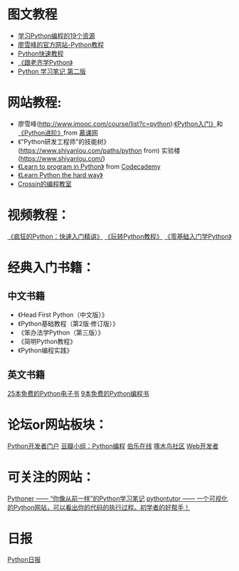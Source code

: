 # 图文教程

- [学习Python编程的19个资源](https://segmentfault.com/a/1190000004187319)
- [廖雪峰的官方网站-Python教程](https://www.liaoxuefeng.com/wiki/0014316089557264a6b348958f449949df42a6d3a2e542c000)
- [Python快速教程](http://www.cnblogs.com/vamei/archive/2012/09/13/2682778.html)
- [《跟老齐学Python》](https://github.com/q735613050/StarterLearningPython)
- [Python 学习笔记 第二版](https://github.com/q735613050/book)

# 网站教程:

- 廖雪峰(http://www.imooc.com/course/list?c=python):[《Python入门》](http://www.imooc.com/learn/177)和[《Python进阶》](http://www.imooc.com/learn/317)from [慕课网](http://www.imooc.com/) 
- 《"Python研发工程师"的技能树》(https://www.shiyanlou.com/paths/python from) 实验楼(https://www.shiyanlou.com/)
- [《Learn to program in Python》](https://www.codecademy.com/zh/tracks/python) from [Codecademy](https://www.codecademy.com/) 
- [《Learn Python the hard way》](https://learnpythonthehardway.org/book/)
- [Crossin的编程教室](http://res.crossincode.com/wechat/index.html)

# 视频教程：
[《疯狂的Python：快速入门精讲》](http://study.163.com/course/introduction/302001.htm)
[《玩转Python教程》](http://study.163.com/course/introduction/555014.htm)
[《零基础入门学Python》](http://study.163.com/course/introduction/378003.htm)

# 经典入门书籍：

## 中文书籍
- 《Head First Python（中文版）》
- 《Python基础教程（第2版·修订版）》
- 《笨办法学Python（第三版）》
- 《简明Python教程》
- 《Python编程实践》

## 英文书籍
[25本免费的Python电子书](http://python.jobbole.com/29281/)
[9本免费的Python编程书](http://python.jobbole.com/765/)

# 论坛or网站板块：
[Python开发者门户](http://www.pythontab.com/)
[豆瓣小组：Python编程](https://www.douban.com/group/python/)
[伯乐在线](http://python.jobbole.com/)
[啄木鸟社区](http://wiki.woodpecker.org.cn/moin/)
[Web开发者](http://www.admin10000.com/python/)

# 可关注的网站：
[Pythoner —— “你像从前一样”的Python学习笔记](http://www.pythoner.com/)
[pythontutor —— 一个可视化的Python网站，可以看出你的代码的执行过程。初学者的好帮手！](http://pythontutor.com/visualize.html#)
# 日报
[Python日报](http://py.memect.com/)
